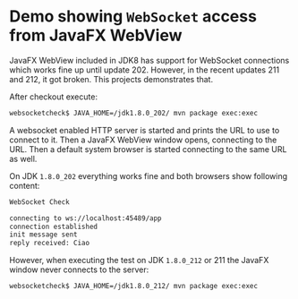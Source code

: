 # Demo showing `WebSocket` access from JavaFX WebView

JavaFX WebView included in JDK8 has support for WebSocket connections
which works fine up until update 202. However, in the recent
updates 211 and 212, it got broken. This projects demonstrates that.

After checkout execute:
```bash
websocketcheck$ JAVA_HOME=/jdk1.8.0_202/ mvn package exec:exec
```
A websocket enabled HTTP server is started and prints the URL 
to use to connect to it. Then a JavaFX WebView window opens, connecting
to the URL. Then a default system browser is started connecting to the
same URL as well.

On JDK `1.8.0_202` everything works fine and both browsers show following content:
```html
WebSocket Check

connecting to ws://localhost:45489/app
connection established
init message sent
reply received: Ciao
```

However, when executing the test on JDK `1.8.0_212` or 211 the JavaFX window
never connects to the server:
```bash
websocketcheck$ JAVA_HOME=/jdk1.8.0_212/ mvn package exec:exec
```
